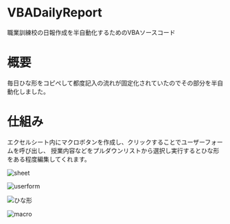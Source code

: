 # VBADailyReport
職業訓練校の日報作成を半自動化するためのVBAソースコード

# 概要
毎日ひな形をコピぺして都度記入の流れが固定化されていたのでその部分を半自動化しました。

# 仕組み
エクセルシート内にマクロボタンを作成し、クリックすることでユーザーフォームを呼び出し、
授業内容などをプルダウンリストから選択し実行するとひな形をある程度編集してくれます。

![sheet](https://user-images.githubusercontent.com/91583857/135397861-bfd3f14c-a582-416f-b86f-bdd5d2b94f21.PNG)


![userform](https://user-images.githubusercontent.com/91583857/135397922-24e98ef5-4294-4833-b659-8631ad62c05e.PNG)


![ひな形](https://user-images.githubusercontent.com/91583857/135397951-9cb05551-4b28-46f7-a980-7a3a6d40e74f.PNG)



![macro](https://user-images.githubusercontent.com/91583857/135397984-2a50c716-cb2b-4a62-9e73-95e3dbc93f5f.PNG)
